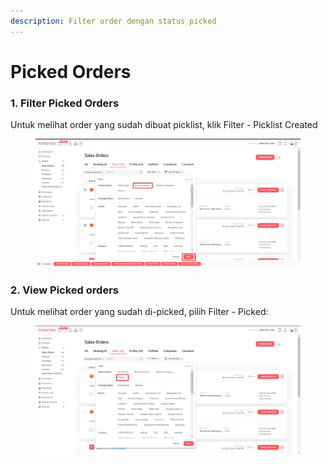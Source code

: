 ```yaml
---
description: Filter order dengan status picked
---
```


# Picked Orders

### 1. Filter Picked Orders

Untuk melihat order yang sudah dibuat picklist, klik Filter - Picklist Created

<figure><img src="../../.gitbook/assets/Screenshot 2022-10-25 131818.jpg" alt=""><figcaption></figcaption></figure>

### 2. View Picked orders

Untuk melihat order yang sudah di-picked, pilih Filter - Picked:

<figure><img src="../../.gitbook/assets/Screenshot 2022-10-25 132429.jpg" alt=""><figcaption></figcaption></figure>
